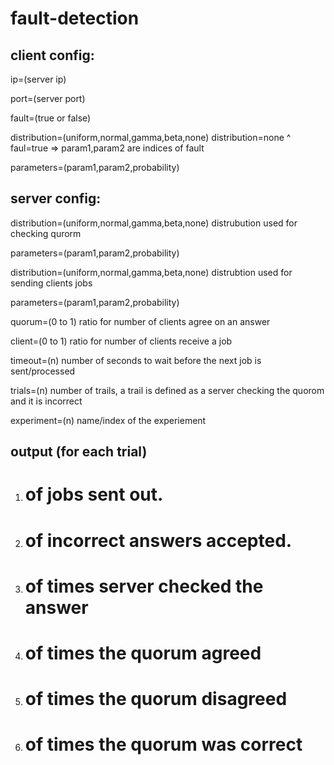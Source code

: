 fault-detection
===============

client config:
-------------
ip=(server ip)

port=(server port)

fault=(true or false)

distribution=(uniform,normal,gamma,beta,none) distribution=none ^ faul=true => param1,param2 are indices of fault

parameters=(param1,param2,probability)




server config:
-------------
distribution=(uniform,normal,gamma,beta,none) distrubution used for checking qurorm

parameters=(param1,param2,probability)

distribution=(uniform,normal,gamma,beta,none) distrubtion used for sending clients jobs

parameters=(param1,param2,probability)

quorum=(0 to 1) ratio for number of clients agree on an answer

client=(0 to 1) ratio for number of clients receive a job

timeout=(n) number of seconds to wait before the next job is sent/processed

trials=(n) number of trails, a trail is defined as a server checking the quorom and it is incorrect

experiment=(n) name/index of the experiement





output (for each trial)
-------------
1. # of jobs sent out.
2. # of incorrect answers accepted.
3. # of times server checked the answer
4. # of times the quorum agreed
5. # of times the quorum disagreed
6. # of times the quorum was correct
